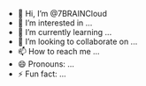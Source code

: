 - 👋 Hi, I’m @7BRAINCloud
- 👀 I’m interested in ...
- 🌱 I’m currently learning ...
- 💞️ I’m looking to collaborate on ...
- 📫 How to reach me ...
- 😄 Pronouns: ...
- ⚡ Fun fact: ...

<!---
7BRAINCloud/7BRAINCloud is a ✨ special ✨ repository because its `README.md` (this file) appears on your GitHub profile.
You can click the Preview link to take a look at your changes.
--->
